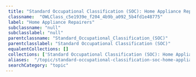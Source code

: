 ```yaml
--- 
 title: "Standard Occupational Classification (SOC): Home Appliance Repairers" 
 classname:  "OWLClass_c5e1939e_f204_4b9b_a092_5b4fd1e48775" 
 label: "Home Appliance Repairers" 
 subclassname: "null" 
 subclasslabel: "null" 
 parentclassname: "Standard_Occupational_Classification_(SOC)" 
 parentclasslabel: "Standard Occupational Classification (SOC)" 
 equalentCollections: [] 
 collections: ['Standard Occupational Classification (SOC): Home Appliance Repairers']
 aliases:  "/topic/standard-occupational-classification-soc-home-appliance-repairers"  
 searchCategory: "topic" 
---
```

